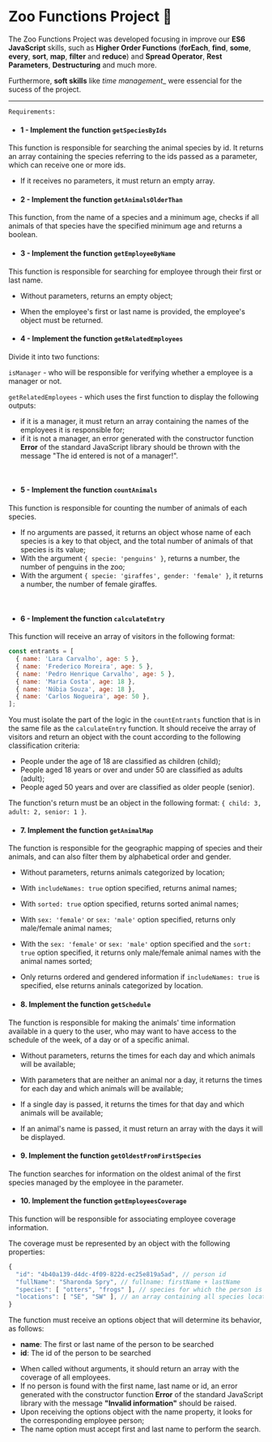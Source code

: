 # Zoo Functions Project 🚀

The Zoo Functions Project was developed focusing in improve our __ES6 JavaScript__ skills, such as __Higher Order Functions__ (__forEach__, __find__, __some__, __every__, __sort__, __map__, __filter__ and __reduce__) and __Spread Operator__, __Rest Parameters__, __Destructuring__ and much more.

Furthermore, __soft skills__ like _time management__ were essencial for the sucess of the project.

---

`Requirements:`

- #### 1 - Implement the function `getSpeciesByIds`

This function is responsible for searching the animal species by id. It returns an array containing the species referring to the ids passed as a parameter, which can receive one or more ids.

  - If it receives no parameters, it must return an empty array.

- #### 2 - Implement the function `getAnimalsOlderThan`

This function, from the name of a species and a minimum age, checks if all animals of that species have the specified minimum age and returns a boolean.

- #### 3 - Implement the function `getEmployeeByName`

This function is responsible for searching for employee through their first or last name.

  - Without parameters, returns an empty object;
  - When the employee's first or last name is provided, the employee's object must be returned.

- #### 4 - Implement the function `getRelatedEmployees`

Divide it into two functions:
  
`isManager` - who will be responsible for verifying whether a employee is a manager or not.

`getRelatedEmployees` - which uses the first function to display the following outputs:
  - if it is a manager, it must return an array containing the names of the employees it is responsible for;
  - if it is not a manager, an error generated with the constructor function **Error** of the standard JavaScript library should be thrown with the message "The id entered is not of a manager!".
<br>

- #### 5 - Implement the function `countAnimals`

This function is responsible for counting the number of animals of each species.

  - If no arguments are passed, it returns an object whose name of each species is a key to that object, and the total number of animals of that species is its value;
  - With the argument `{ specie: 'penguins' }`, returns a number, the number of penguins in the zoo;
  - With the argument `{ specie: 'giraffes', gender: 'female' }`, it returns a number, the number of female giraffes.
<br>

- #### 6 - Implement the function `calculateEntry`

This function will receive an array of visitors in the following format:

```javascript
const entrants = [
  { name: 'Lara Carvalho', age: 5 },
  { name: 'Frederico Moreira', age: 5 },
  { name: 'Pedro Henrique Carvalho', age: 5 },
  { name: 'Maria Costa', age: 18 },
  { name: 'Núbia Souza', age: 18 },
  { name: 'Carlos Nogueira', age: 50 },
];
```

You must isolate the part of the logic in the `countEntrants` function that is in the same file as the `calculateEntry` function. It should receive the array of visitors and return an object with the count according to the following classification criteria:

* People under the age of 18 are classified as children (child);
* People aged 18 years or over and under 50 are classified as adults (adult);
* People aged 50 years and over are classified as older people (senior).

The function's return must be an object in the following format: `{ child: 3, adult: 2, senior: 1 }`.

- #### 7. Implement the function `getAnimalMap`

The function is responsible for the geographic mapping of species and their animals, and can also filter them by alphabetical order and gender.

- Without parameters, returns animals categorized by location;
- With `includeNames: true` option specified, returns animal names;
- With `sorted: true` option specified, returns sorted animal names;
- With `sex: 'female'` or `sex: 'male'` option specified, returns only male/female animal names;
- With the `sex: 'female'` or `sex: 'male'` option specified and the `sort: true` option specified, it returns only male/female animal names with the animal names sorted;
- Only returns ordered and gendered information if `includeNames: true` is specified, else returns aninals categorized by location.

- #### 8. Implement the function `getSchedule`

The function is responsible for making the animals' time information available in a query to the user, who may want to have access to the schedule of the week, of a day or of a specific animal.

- Without parameters, returns the times for each day and which animals will be available;
- With parameters that are neither an animal nor a day, it returns the times for each day and which animals will be available;
- If a single day is passed, it returns the times for that day and which animals will be available;
- If an animal's name is passed, it must return an array with the days it will be displayed.

- #### 9. Implement the function `getOldestFromFirstSpecies`

The function searches for information on the oldest animal of the first species managed by the employee in the parameter.

- #### 10. Implement the function `getEmployeesCoverage`

This function will be responsible for associating employee coverage information.

The coverage must be represented by an object with the following properties:

```javascript
{
  "id": "4b40a139-d4dc-4f09-822d-ec25e819a5ad", // person id
  "fullName": "Sharonda Spry", // fullname: firstName + lastName
  "species": [ "otters", "frogs" ], // species for which the person is responsible
  "locations": [ "SE", "SW" ], // an array containing all species locations
}
```

The function must receive an options object that will determine its behavior, as follows:

* **name**: The first or last name of the person to be searched
* **id**: The id of the person to be searched

- When called without arguments, it should return an array with the coverage of all employees.
- If no person is found with the first name, last name or id, an error generated with the constructor function **Error** of the standard JavaScript library with the message **"Invalid information"** should be raised.
- Upon receiving the options object with the name property, it looks for the corresponding employee person;
- The name option must accept first and last name to perform the search.
